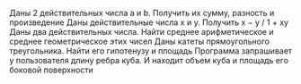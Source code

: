 Даны 2 действительных числа a и b. Получить их сумму, разность и произведение
Даны действительные числа x и y. Получить x − y / 1 + xy
Даны два действительных числа. Найти среднее арифметическое и среднее геометрическое этих чисел
Даны катеты прямоугольного треугольника. Найти его гипотенузу и площадь
Программа запрашивает у пользователя длину ребра куба. И находит объем куба и площадь его боковой поверхности